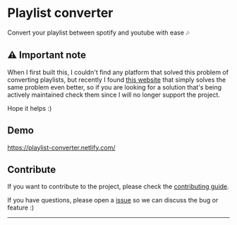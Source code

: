 # Playlist converter

Convert your playlist between spotify and youtube with ease :notes:

## :warning: Important note

When I first built this, I couldn't find any platform that solved this problem of converting playlists, but recently I found [this website](https://www.tunemymusic.com) that simply solves the same problem even better, so if you are looking for a solution that's being actively maintained check them since I will no longer support the project.

Hope it helps :)

## Demo

https://playlist-converter.netlify.com/

## Contribute

If you want to contribute to the project, please check the
[contributing guide](CONTRIBUTING.md).

If you have questions, please open a
[issue](https://github.com/luizbaldi/playlist-converter/issues/new/choose) so we
can discuss the bug or feature :)

---
